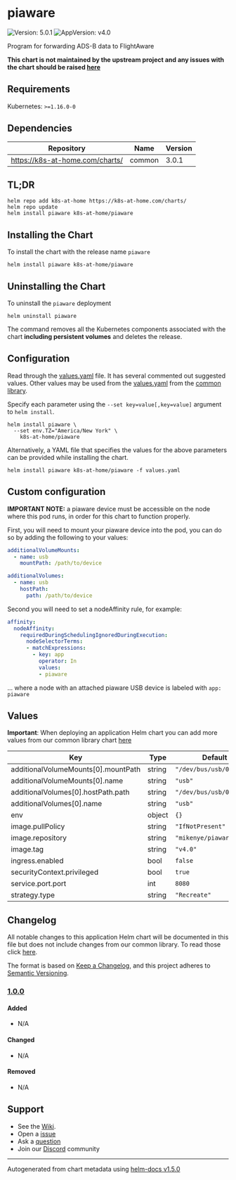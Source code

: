 # piaware

![Version: 5.0.1](https://img.shields.io/badge/Version-5.0.1-informational?style=flat-square) ![AppVersion: v4.0](https://img.shields.io/badge/AppVersion-v4.0-informational?style=flat-square)

Program for forwarding ADS-B data to FlightAware

**This chart is not maintained by the upstream project and any issues with the chart should be raised [here](https://github.com/k8s-at-home/charts/issues/new/choose)**

## Requirements

Kubernetes: `>=1.16.0-0`

## Dependencies

| Repository | Name | Version |
|------------|------|---------|
| https://k8s-at-home.com/charts/ | common | 3.0.1 |

## TL;DR

```console
helm repo add k8s-at-home https://k8s-at-home.com/charts/
helm repo update
helm install piaware k8s-at-home/piaware
```

## Installing the Chart

To install the chart with the release name `piaware`

```console
helm install piaware k8s-at-home/piaware
```

## Uninstalling the Chart

To uninstall the `piaware` deployment

```console
helm uninstall piaware
```

The command removes all the Kubernetes components associated with the chart **including persistent volumes** and deletes the release.

## Configuration

Read through the [values.yaml](./values.yaml) file. It has several commented out suggested values.
Other values may be used from the [values.yaml](../common/values.yaml) from the [common library](../common).

Specify each parameter using the `--set key=value[,key=value]` argument to `helm install`.

```console
helm install piaware \
  --set env.TZ="America/New York" \
    k8s-at-home/piaware
```

Alternatively, a YAML file that specifies the values for the above parameters can be provided while installing the chart.

```console
helm install piaware k8s-at-home/piaware -f values.yaml
```

## Custom configuration

**IMPORTANT NOTE:** a piaware device must be accessible on the node where this pod runs, in order for this chart to function properly.

First, you will need to mount your piaware device into the pod, you can do so by adding the following to your values:

```yaml
additionalVolumeMounts:
  - name: usb
    mountPath: /path/to/device

additionalVolumes:
  - name: usb
    hostPath:
      path: /path/to/device
```

Second you will need to set a nodeAffinity rule, for example:

```yaml
affinity:
  nodeAffinity:
    requiredDuringSchedulingIgnoredDuringExecution:
      nodeSelectorTerms:
      - matchExpressions:
        - key: app
          operator: In
          values:
          - piaware
```

... where a node with an attached piaware USB device is labeled with `app: piaware`

## Values

**Important**: When deploying an application Helm chart you can add more values from our common library chart [here](https://github.com/k8s-at-home/charts/tree/master/charts/common/)

| Key | Type | Default | Description |
|-----|------|---------|-------------|
| additionalVolumeMounts[0].mountPath | string | `"/dev/bus/usb/001/004"` |  |
| additionalVolumeMounts[0].name | string | `"usb"` |  |
| additionalVolumes[0].hostPath.path | string | `"/dev/bus/usb/001/004"` |  |
| additionalVolumes[0].name | string | `"usb"` |  |
| env | object | `{}` |  |
| image.pullPolicy | string | `"IfNotPresent"` |  |
| image.repository | string | `"mikenye/piaware"` |  |
| image.tag | string | `"v4.0"` |  |
| ingress.enabled | bool | `false` |  |
| securityContext.privileged | bool | `true` |  |
| service.port.port | int | `8080` |  |
| strategy.type | string | `"Recreate"` |  |

## Changelog

All notable changes to this application Helm chart will be documented in this file but does not include changes from our common library. To read those click [here](https://github.com/k8s-at-home/charts/tree/master/charts/common/README.md#Changelog).

The format is based on [Keep a Changelog](https://keepachangelog.com/en/1.0.0/), and this project adheres to [Semantic Versioning](https://semver.org/spec/v2.0.0.html).

### [1.0.0]

#### Added

- N/A

#### Changed

- N/A

#### Removed

- N/A

[1.0.0]: #1.0.0

## Support

- See the [Wiki](https://github.com/k8s-at-home/charts/wiki).
- Open a [issue](https://github.com/k8s-at-home/charts/issues/new/choose)
- Ask a [question](https://github.com/k8s-at-home/charts/discussions)
- Join our [Discord](https://discord.gg/sTMX7Vh) community

----------------------------------------------
Autogenerated from chart metadata using [helm-docs v1.5.0](https://github.com/norwoodj/helm-docs/releases/v1.5.0)